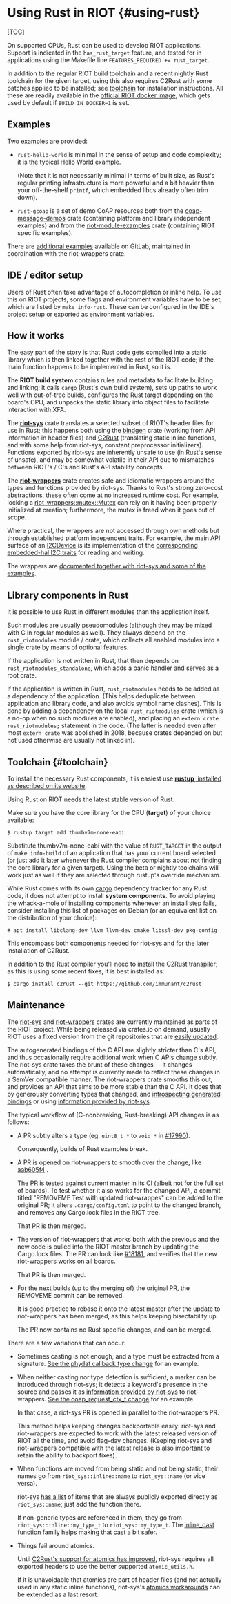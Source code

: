 Using Rust in RIOT    {#using-rust}
==================

[TOC]

On supported CPUs, Rust can be used to develop RIOT applications.
Support is indicated in the `has_rust_target` feature,
and tested for in applications using the Makefile line
`FEATURES_REQUIRED += rust_target`.

In addition to the regular RIOT build toolchain
and a recent nightly Rust toolchain for the given target,
using this also requires C2Rust with some patches applied to be installed;
see <a href="#toolchain">toolchain</a> for installation instructions.
All these are readily available in the [official RIOT docker image],
which gets used by default if `BUILD_IN_DOCKER=1` is set.

[official RIOT docker image]: https://hub.docker.com/r/riot/riotbuild

Examples
--------

Two examples are provided:

* ``rust-hello-world`` is minimal in the sense of setup and code complexity; it is the typical Hello World example.

  (Note that it is not necessarily minimal in terms of built size,
  as Rust's regular printing infrastructure is more powerful and a bit heavier than your off-the-shelf ``printf``,
  which embedded libcs already often trim down).

* ``rust-gcoap`` is a set of demo CoAP resources
  both from the [coap-message-demos] crate (containing platform and library independent examples)
  and from the [riot-module-examples] crate (containing RIOT specific examples).

There are [additional examples] available on GitLab,
maintained in coordination with the riot-wrappers crate.

[coap-message-demos]: https://gitlab.com/chrysn/coap-message-demos
[riot-module-examples]: https://gitlab.com/etonomy/riot-module-examples
[additional examples]: https://gitlab.com/etonomy/riot-examples/

IDE / editor setup
------------------

Users of Rust often take advantage of autocompletion or inline help.
To use this on RIOT projects,
some flags and environment variables have to be set,
which are listed by `make info-rust`.
These can be configured in the IDE's project setup
or exported as environment variables.

How it works
------------

The easy part of the story is that Rust code gets compiled into a static library
which is then linked together with the rest of the RIOT code;
if the main function happens to be implemented in Rust, so it is.

The **RIOT build system** contains rules and metadata to facilitate building and linking:
it calls `cargo` (Rust's own build system),
sets up paths to work well with out-of-tree builds,
configures the Rust target depending on the board's CPU,
and unpacks the static library into object files to facilitate interaction with XFA.

The [**riot-sys**] crate translates a selected subset of RIOT's header files for use in Rust;
this happens both using the [bindgen] crate (working from API information in header files)
and [C2Rust] \(translating static inline functions, and with some help from riot-sys, constant preprocessor initializers).
Functions exported by riot-sys are inherently unsafe to use (in Rust's sense of unsafe),
and may be somewhat volatile in their API due to mismatches between RIOT's / C's and Rust's API stability concepts.

The [**riot-wrappers**] crate creates safe and idiomatic wrappers around the types and functions provided by riot-sys.
Thanks to Rust's strong zero-cost abstractions, these often come at no increased runtime cost.
For example, locking a [riot_wrappers::mutex::Mutex] can rely on it having been properly initialized at creation;
furthermore, the mutex is freed when it goes out of scope.

Where practical, the wrappers are not accessed through own methods
but through established platform independent traits.
For example, the main API surface of an [I2CDevice]
is its implementation of the [corresponding embedded-hal I2C traits] for reading and writing.

The wrappers are [documented together with riot-sys and some of the examples].

[**riot-sys**]: https://crates.io/crates/riot-sys
[**riot-wrappers**]: https://crates.io/crates/riot-wrappers
[bindgen]: https://crates.io/crates/bindgen
[C2Rust]: https://c2rust.com/
[riot_wrappers::mutex::Mutex]: https://rustdoc.etonomy.org/riot_wrappers/mutex/struct.Mutex.html
[documented together with riot-sys and some of the examples]: https://rustdoc.etonomy.org/
[I2CDevice]: https://rustdoc.etonomy.org/riot_wrappers/i2c/struct.I2CDevice.html
[corresponding embedded-hal I2C traits]: https://rustdoc.etonomy.org/embedded_hal/blocking/i2c/index.html

Library components in Rust
--------------------------

It is possible to use Rust in different modules than the application itself.

Such modules are usually pseudomodules (although they may be mixed with C in regular modules as well).
They always depend on the `rust_riotmodules` module / crate,
which collects all enabled modules into a single crate by means of optional features.

If the application is not written in Rust,
that then depends on `rust_riotmodules_standalone`,
which adds a panic handler and serves as a root crate.

If the application is written in Rust,
`rust_riotmodules` needs to be added as a dependency of the application.
(This helps deduplicate between application and library code,
and also avoids symbol name clashes).
This is done by adding a dependency on the local `rust_riotmodules` crate (which is a no-op when no such modules are enabled),
and placing an `extern crate rust_riotmodules;` statement in the code.
(The latter is needed even after most `extern crate` was abolished in 2018,
because crates depended on but not used otherwise are usually not linked in).

Toolchain {#toolchain}
---------

To install the necessary Rust components, it is easiest use [**rustup**, installed as described on its website].

Using Rust on RIOT needs the latest stable version of Rust.

Make sure you have the core library for the CPU (**target**) of your choice available:

```
$ rustup target add thumbv7m-none-eabi
```

Substitute thumbv7m-none-eabi with the value of `RUST_TARGET`
in the output of `make info-build` of an application that has your current board selected
(or just add it later whenever the Rust compiler complains about not finding the core library for a given target).
Using the beta or nightly toolchains will work just as well
if they are selected through rustup's override mechanism.


While Rust comes with its own [cargo] dependency tracker for any Rust code,
it does not attempt to install **system components**.
To avoid playing the whack-a-mole of installing components whenever an install step fails,
consider installing this list of packages on Debian
(or an equivalent list on the distribution of your choice):

```
# apt install libclang-dev llvm llvm-dev cmake libssl-dev pkg-config
```

This encompass both components needed for riot-sys and for the later installation of C2Rust.


In addition to the Rust compiler you'll need to install the C2Rust transpiler;
as this is using some recent fixes, it is best installed as:

```shell
$ cargo install c2rust --git https://github.com/immunant/c2rust
```

[cargo]: https://doc.rust-lang.org/cargo/
[**rustup**, installed as described on its website]: https://rustup.rs/

Maintenance
-----------

The [riot-sys] and [riot-wrappers] crates are currently maintained as parts of the RIOT project.
While being released via crates.io on demand, usually RIOT uses a fixed version from the git repositories that are [easily updated].

The autogenerated bindings of the C API are slightly stricter than C's API,
and thus occasionally require additional work when C APIs change subtly.
The riot-sys crate takes the brunt of these changes --
it changes automatically, and no attempt is currently made to reflect these changes in a SemVer compatible manner.
The riot-wrappers crate smooths this out,
and provides an API that aims to be more stable than the C API.
It does that by generously converting types that changed,
and [introspecting generated bindings] or using [information provided by riot-sys].

The typical workflow of (C-nonbreaking, Rust-breaking) API changes is as follows:

* A PR subtly alters a type (eg. `uint8_t *` to `void *` in [#17990]).

  Consequently, builds of Rust examples break.

* A PR is opened on riot-wrappers to smooth over the change, like [aab605f4] <!-- commit reference rather than PR as that was still on GitLab back then -->.

  The PR is tested against current master in its CI (albeit not for the full set of boards).
  To test whether it also works for the changed API,
  a commit titled "REMOVEME Test with updated riot-wrappes" can be added to the original PR;
  it alters `.cargo/config.toml` to point to the changed branch,
  and removes any Cargo.lock files in the RIOT tree.

  That PR is then merged.

* The version of riot-wrappers that works both with the previous and the new code
  is pulled into the RIOT master branch by updating the Cargo.lock files.
  The PR can look like [#18181], and verifies that the new riot-wrappers works on all boards.

  That PR is then merged.

* For the next builds (up to the merging of) the original PR,
  the REMOVEME commit can be removed.

  It is good practice to rebase it onto the latest master after the update to riot-wrappers has been merged,
  as this helps keeping bisectability up.

  The PR now contains no Rust specific changes, and can be merged.

There are a few variations that can occur:

* Sometimes casting is not enough, and a type must be extracted from a signature.
  [See the phydat callback type change] for an example.

* When neither casting nor type detection is sufficient,
  a marker can be introduced through riot-sys;
  it detects a keyword's presence in the source and passes it as [information provided by riot-sys] to riot-wrappers.
  [See the coap_request_ctx_t change] for an example.

  In that case, a riot-sys PR is opened in parallel to the riot-wrappers PR.

  This method helps keeping changes backportable easily:
  riot-sys and riot-wrappers are expected to work with the latest released version of RIOT all the time,
  and avoid flag-day changes.
  (Keeping riot-sys and riot-wrappers compatible with the latest release is also important to retain the ability to backport fixes).

* When functions are moved from being static and not being static,
  their names go from `riot_sys::inline::name` to `riot_sys::name` (or vice versa).

  riot-sys [has a list] of items that are always publicly exported directly as `riot_sys::name`;
  just add the function there.

  If non-generic types are referenced in them, they go from `riot_sys::inline::my_type_t`  to `riot_sys::my_type_t`.
  The [inline_cast] function family helps making that cast a bit safer.

* Things fail around atomics.

  Until [C2Rust's support for atomics has improved],
  riot-sys requires all exported headers to use the better supported `atomic_utils.h`.

  If it is unavoidable that atomics are part of header files
  (and not actually used in any static inline functions),
  riot-sys's [atomics workarounds] can be extended as a last resort.


[riot-wrappers]: https://github.com/RIOT-OS/rust-riot-wrappers/
[riot-sys]: https://github.com/RIOT-OS/rust-riot-sys/
[easily updated]: https://github.com/RIOT-OS/RIOT/pull/17491#issuecomment-1143209437
[introspecting generated bindings]: https://github.com/RIOT-OS/rust-riot-wrappers/blob/db9d163e3eddcb7154edcf25db7207e4123964ee/src/helpers.rs#L3
[information provided by riot-sys]: https://github.com/RIOT-OS/rust-riot-sys/blob/525b2384a3541d4879a5f3845ee6241243c29a78/build.rs#L591
[#17990]: https://github.com/RIOT-OS/RIOT/pull/17990
[aab605f4]: https://github.com/RIOT-OS/rust-riot-wrappers/commit/aab605f464a279608ef0a8ad2afd5ae43179e330
[#18181]: https://github.com/RIOT-OS/RIOT/pull/18181
[See the phydat callback type change]: https://github.com/RIOT-OS/rust-riot-wrappers/pull/6/files#diff-ccb7946e3b4122ea3ce23fa9bc54eba63d75f7a6142fd4afdd9908b1bead50e0
[See the coap_request_ctx_t change]: https://github.com/RIOT-OS/rust-riot-wrappers/pull/4/files
[has a list]: https://github.com/RIOT-OS/rust-riot-sys/blob/525b2384a3541d4879a5f3845ee6241243c29a78/build.rs#L533
[inline_cast]: https://github.com/RIOT-OS/rust-riot-wrappers/blob/db9d163e3eddcb7154edcf25db7207e4123964ee/src/lib.rs#L68
[C2Rust's support for atomics has improved]: https://github.com/immunant/c2rust/issues/436
[atomics workarounds]: https://github.com/RIOT-OS/rust-riot-sys/blob/525b2384a3541d4879a5f3845ee6241243c29a78/riot-c2rust.h#L79
